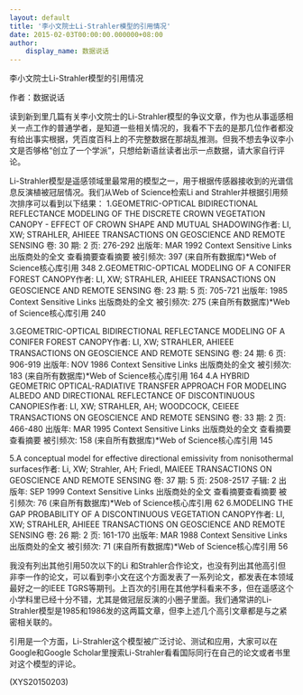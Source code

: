 ```yaml
---
layout: default
title: '李小文院士Li-Strahler模型的引用情况'
date: 2015-02-03T00:00:00.000000+08:00
author:
    display_name: 数据说话
---
```


李小文院士Li-Strahler模型的引用情况

作者：数据说话

读到新到里几篇有关李小文院士的Li-Strahler模型的争议文章，作为也从事遥感相关一点工作的普通学者，是知道一些相关情况的，我看不下去的是那几位作者都没有给出事实根据，凭百度百科上的不完整数据在那胡乱推测。但我不想去争议李小文是否够格“创立了一个学派”，只想给新语丝读者出示一点数据，请大家自行评论。

Li-Strahler模型是遥感领域里最常用的模型之一，用于根据传感器接收到的光谱信息反演植被冠层情况。我们从Web of Science检索Li and Strahler并根据引用频次排序可以看到以下结果：		1.GEOMETRIC-OPTICAL BIDIRECTIONAL REFLECTANCE MODELING OF THE DISCRETE CROWN VEGETATION CANOPY - EFFECT OF CROWN SHAPE AND MUTUAL SHADOWING作者: LI, XW; STRAHLER, AHIEEE TRANSACTIONS ON GEOSCIENCE AND REMOTE SENSING  卷: 30   期: 2   页: 276-292   出版年: MAR 1992 Context Sensitive Links 出版商处的全文   查看摘要查看摘要	被引频次: 397 (来自所有数据库)*Web of Science核心库引用 348	2.GEOMETRIC-OPTICAL MODELING OF A CONIFER FOREST CANOPY作者: LI, XW; STRAHLER, AHIEEE TRANSACTIONS ON GEOSCIENCE AND REMOTE SENSING  卷: 23   期: 5   页: 705-721   出版年: 1985 Context Sensitive Links 出版商处的全文  	被引频次: 275 (来自所有数据库)*Web of Science核心库引用 240

3.GEOMETRIC-OPTICAL BIDIRECTIONAL REFLECTANCE MODELING OF A CONIFER FOREST CANOPY作者: LI, XW; STRAHLER, AHIEEE TRANSACTIONS ON GEOSCIENCE AND REMOTE SENSING  卷: 24   期: 6   页: 906-919   出版年: NOV 1986 Context Sensitive Links 出版商处的全文  	被引频次: 183 (来自所有数据库)*Web of Science核心库引用 164	4.A HYBRID GEOMETRIC OPTICAL-RADIATIVE TRANSFER APPROACH FOR MODELING ALBEDO AND DIRECTIONAL REFLECTANCE OF DISCONTINUOUS CANOPIES作者: LI, XW; STRAHLER, AH; WOODCOCK, CEIEEE TRANSACTIONS ON GEOSCIENCE AND REMOTE SENSING  卷: 33   期: 2   页: 466-480   出版年: MAR 1995 Context Sensitive Links 出版商处的全文   查看摘要查看摘要	被引频次: 158 (来自所有数据库)*Web of Science核心库引用 145

5.A conceptual model for effective directional emissivity from nonisothermal surfaces作者: Li, XW; Strahler, AH; Friedl, MAIEEE TRANSACTIONS ON GEOSCIENCE AND REMOTE SENSING  卷: 37   期: 5   页: 2508-2517   子辑: 2   出版年: SEP 1999 Context Sensitive Links 出版商处的全文   查看摘要查看摘要	被引频次: 76 (来自所有数据库)*Web of Science核心库引用 62	6.MODELING THE GAP PROBABILITY OF A DISCONTINUOUS VEGETATION CANOPY作者: LI, XW; STRAHLER, AHIEEE TRANSACTIONS ON GEOSCIENCE AND REMOTE SENSING  卷: 26   期: 2   页: 161-170   出版年: MAR 1988 Context Sensitive Links 出版商处的全文  	被引频次: 71 (来自所有数据库)*Web of Science核心库引用 56

我没有列出其他引用50次以下的Li 和Strahler合作论文，也没有列出其他高引但非李一作的论文，可以看到李小文在这个方面发表了一系列论文，都发表在本领域最好之一的IEEE TGRS等期刊。上百次的引用在其他学科看来不多，但在遥感这个小学科里已经十分不错，尤其是做冠层反演的小圈子里面。我们通常讲的Li-Strahler模型是1985和1986发的这两篇文章，但李上述几个高引文章都是与之紧密相关联的。

引用是一个方面，Li-Strahler这个模型被广泛讨论、测试和应用，大家可以在Google和Google Scholar里搜索Li-Strahler看看国际同行在自己的论文或者书里对这个模型的评论。

(XYS20150203)

